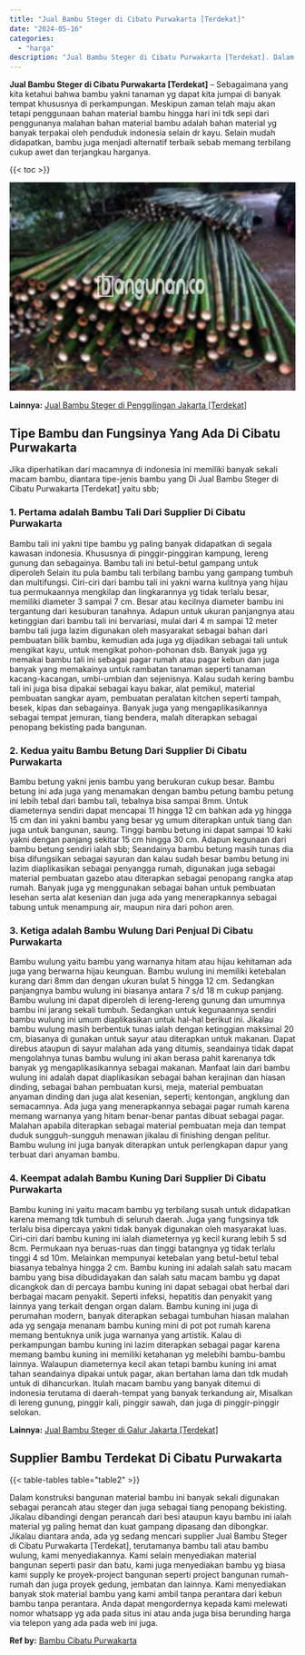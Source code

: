 ```yaml
---
title: "Jual Bambu Steger di Cibatu Purwakarta [Terdekat]"
date: "2024-05-16"
categories: 
  - "harga"
description: "Jual Bambu Steger di Cibatu Purwakarta [Terdekat]. Dalam konstruksi bangunan material bambu ini banyak sekali digunakan sebagai perancah atau steger dan juga..."
---
```


**Jual Bambu Steger di Cibatu Purwakarta \[Terdekat\]** – Sebagaimana yang kita ketahui bahwa bambu yakni tanaman yg dapat kita jumpai di banyak tempat khususnya di perkampungan. Meskipun zaman telah maju akan tetapi penggunaan bahan material bambu hingga hari ini tdk sepi dari penggunanya malahan bahan material bambu adalah bahan material yg banyak terpakai oleh penduduk indonesia selain dr kayu. Selain mudah didapatkan, bambu juga menjadi alternatif terbaik sebab memang terbilang cukup awet dan terjangkau harganya.

{{< toc >}}

![Jual Bambu Steger di Cibatu Purwakarta [Terdekat]](/images/jual-bambu-tali-33.png)

**Lainnya:** [Jual Bambu Steger di Penggilingan Jakarta \[Terdekat\]](https://bambu.bangunan.co/jual-bambu-steger-di-penggilingan-jakarta-terdekat/)

## Tipe Bambu dan Fungsinya Yang Ada Di Cibatu Purwakarta

Jika diperhatikan dari macamnya di indonesia ini memiliki banyak sekali macam bambu, diantara tipe-jenis bambu yang Di Jual Bambu Steger di Cibatu Purwakarta \[Terdekat\] yaitu sbb;

### 1\. Pertama adalah Bambu Tali Dari Supplier Di Cibatu Purwakarta

Bambu tali ini yakni tipe bambu yg paling banyak didapatkan di segala kawasan indonesia. Khususnya di pinggir-pinggiran kampung, lereng gunung dan sebagainya. Bambu tali ini betul-betul gampang untuk diperoleh Selain itu pula bambu tali terbilang bambu yang gampang tumbuh dan multifungsi. Ciri-ciri dari bambu tali ini yakni warna kulitnya yang hijau tua permukaannya mengkilap dan lingkarannya yg tidak terlalu besar, memiliki diameter 3 sampai 7 cm. Besar atau kecilnya diameter bambu ini tergantung dari kesuburan tanahnya. Adapun untuk ukuran panjangnya atau ketinggian dari bambu tali ini bervariasi, mulai dari 4 m sampai 12 meter bambu tali juga lazim digunakan oleh masyarakat sebagai bahan dari pembuatan bilik bambu, kemudian ada juga yg dijadikan sebagai tali untuk mengikat kayu, untuk mengikat pohon-pohonan dsb. Banyak juga yg memakai bambu tali ini sebagai pagar rumah atau pagar kebun dan juga banyak yang memakainya untuk rambatan tanaman seperti tanaman kacang-kacangan, umbi-umbian dan sejenisnya. Kalau sudah kering bambu tali ini juga bisa dipakai sebagai kayu bakar, alat pemikul, material pembuatan sangkar ayam, pembuatan peralatan kitchen seperti tampah, besek, kipas dan sebagainya. Banyak juga yang mengaplikasikannya sebagai tempat jemuran, tiang bendera, malah diterapkan sebagai penopang bekisting pada bangunan.

### 2\. Kedua yaitu Bambu Betung Dari Supplier Di Cibatu Purwakarta

Bambu betung yakni jenis bambu yang berukuran cukup besar. Bambu betung ini ada juga yang menamakan dengan bambu petung bambu petung ini lebih tebal dari bambu tali, tebalnya bisa sampai 8mm. Untuk diameternya sendiri dapat mencapai 11 hingga 12 cm bahkan ada yg hingga 15 cm dan ini yakni bambu yang besar yg umum diterapkan untuk tiang dan juga untuk bangunan, saung. Tinggi bambu betung ini dapat sampai 10 kaki yakni dengan panjang sekitar 15 cm hingga 30 cm. Adapun kegunaan dari bambu betung sendiri ialah sbb; Seandainya bambu betung masih tunas dia bisa difungsikan sebagai sayuran dan kalau sudah besar bambu betung ini lazim diaplikasikan sebagai penyangga rumah, digunakan juga sebagai material pembuatan gazebo atau diterapkan sebagai penopang rangka atap rumah. Banyak juga yg menggunakan sebagai bahan untuk pembuatan lesehan serta alat kesenian dan juga ada yang menerapkannya sebagai tabung untuk menampung air, maupun nira dari pohon aren.

### 3\. Ketiga adalah Bambu Wulung Dari Penjual Di Cibatu Purwakarta

Bambu wulung yaitu bambu yang warnanya hitam atau hijau kehitaman ada juga yang berwarna hijau keunguan. Bambu wulung ini memiliki ketebalan kurang dari 8mm dan dengan ukuran bulat 5 hingga 12 cm. Sedangkan panjangnya bambu wulung ini biasanya antara 7 s/d 18 m cukup panjang. Bambu wulung ini dapat diperoleh di lereng-lereng gunung dan umumnya bambu ini jarang sekali tumbuh. Sedangkan untuk kegunaannya sendiri bambu wulung ini umum diaplikasikan untuk hal-hal berikut ini. Jikalau bambu wulung masih berbentuk tunas ialah dengan ketinggian maksimal 20 cm, biasanya di gunakan untuk sayur atau diterapkan untuk makanan. Dapat direbus ataupun di sayur malahan ada yang ditumis, seandainya tidak dapat mengolahnya tunas bambu wulung ini akan berasa pahit karenanya tdk banyak yg mengaplikasikannya sebagai makanan. Manfaat lain dari bambu wulung ini adalah dapat diaplikasikan sebagai bahan kerajinan dan hiasan dinding, sebagai bahan pembuatan kursi, meja, material pembuatan anyaman dinding dan juga alat kesenian, seperti; kentongan, angklung dan semacamnya. Ada juga yang menerapkannya sebagai pagar rumah karena memang warnanya yang hitam benar-benar pantas dibuat sebagai pagar. Malahan apabila diterapkan sebagai material pembuatan meja dan tempat duduk sungguh-sungguh menawan jikalau di finishing dengan pelitur. Bambu wulung ini juga banyak diterapkan untuk perlengkapan dapur yang terbuat dari anyaman bambu.

### 4\. Keempat adalah Bambu Kuning Dari Supplier Di Cibatu Purwakarta

Bambu kuning ini yaitu macam bambu yg terbilang susah untuk didapatkan karena memang tdk tumbuh di seluruh daerah. Juga yang fungsinya tdk terlalu bisa dipercaya yakni tidak banyak digunakan oleh masyarakat luas. Ciri-ciri dari bambu kuning ini ialah diameternya yg kecil kurang lebih 5 sd 8cm. Permukaan nya beruas-ruas dan tinggi batangnya yg tidak terlalu tinggi 4 sd 10m. Melainkan mempunyai ketebalan yang betul-betul tebal biasanya tebalnya hingga 2 cm. Bambu kuning ini adalah salah satu macam bambu yang bisa dibudidayakan dan salah satu macam bambu yg dapat dicangkok dan di percaya bambu kuning ini dapat sebagai obat herbal dari berbagai macam penyakit. Seperti infeksi, hepatitis dan penyakit yang lainnya yang terkait dengan organ dalam. Bambu kuning ini juga di perumahan modern, banyak diterapkan sebagai tumbuhan hiasan malahan ada yg sengaja menanam bambu kuning mini di pot pot rumah karena memang bentuknya unik juga warnanya yang artistik. Kalau di perkampungan bambu kuning ini lazim diterapkan sebagai pagar karena memang bambu kuning ini memiliki ketahanan yg melebihi bambu-bambu lainnya. Walaupun diameternya kecil akan tetapi bambu kuning ini amat tahan seandainya dipakai untuk pagar, akan bertahan lama dan tdk mudah untuk di dihancurkan. Itulah macam bambu yang banyak ditemui di indonesia terutama di daerah-tempat yang banyak terkandung air, Misalkan di lereng gunung, pinggir kali, pinggir sawah, dan juga di pinggir-pinggir selokan.

**Lainnya:** [Jual Bambu Steger di Galur Jakarta \[Terdekat\]](https://bambu.bangunan.co/jual-bambu-steger-di-galur-jakarta-terdekat/)

## Supplier Bambu Terdekat Di Cibatu Purwakarta

{{< table-tables table="table2" >}}

Dalam konstruksi bangunan material bambu ini banyak sekali digunakan sebagai perancah atau steger dan juga sebagai tiang penopang bekisting. Jikalau dibandingi dengan perancah dari besi ataupun kayu bambu ini ialah material yg paling hemat dan kuat gampang dipasang dan dibongkar. Jikalau diantara anda, ada yg sedang mencari supplier Jual Bambu Steger di Cibatu Purwakarta \[Terdekat\], terutamanya bambu tali atau bambu wulung, kami menyediakannya. Kami selain menyediakan material bangunan seperti pasir dan batu, kami juga menyediakan bambu yg biasa kami supply ke proyek-project bangunan seperti project bangunan rumah-rumah dan juga proyek gedung, jembatan dan lainnya. Kami menyediakan banyak stok material bambu yang kami ambil tanpa perantara dari kebun bambu tanpa perantara. Anda dapat mengordernya kepada kami melewati nomor whatsapp yg ada pada situs ini atau anda juga bisa berunding harga via telepon yang ada pada web ini juga.

**Ref by:** [Bambu Cibatu Purwakarta](https://id.wikipedia.org/wiki/Bambu)
